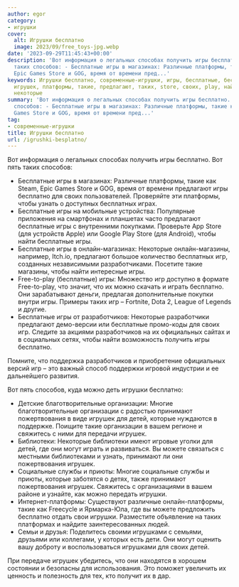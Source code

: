 ```yaml
---
author: egor
category:
- игрушки
cover:
  alt: Игрушки бесплатно
  image: 2023/09/free_toys-jpg.webp
date: '2023-09-29T11:45:43+00:00'
description: 'Вот информация о легальных способах получить игры бесплатно. Вот пять
  таких способов: - Бесплатные игры в магазинах: Различные платформы, такие как Steam,
  Epic Games Store и GOG, время от времени пред...'
keywords: Игрушки бесплатно, современные-игрушки, игры, бесплатные, бесплатно, игр,
  игрушек, платформы, такие, предлагают, таких, store, своих, play, найти, онлайн,
  некоторые
summary: 'Вот информация о легальных способах получить игры бесплатно. Вот пять таких
  способов: - Бесплатные игры в магазинах: Различные платформы, такие как Steam, Epic
  Games Store и GOG, время от времени пред...'
tag:
- современные-игрушки
title: Игрушки бесплатно
url: /igrushki-besplatno/
---
```


Вот информация о легальных способах получить игры бесплатно. Вот пять таких способов:

- Бесплатные игры в магазинах: Различные платформы, такие как Steam, Epic Games Store и GOG, время от времени предлагают игры бесплатно для своих пользователей. Проверяйте эти платформы, чтобы узнать о доступных бесплатных играх.
- Бесплатные игры на мобильные устройства: Популярные приложения на смартфонах и планшетах часто предлагают бесплатные игры с внутренними покупками. Проверьте App Store (для устройств Apple) или Google Play Store (для Android), чтобы найти бесплатные игры.
- Бесплатные игры в онлайн-магазинах: Некоторые онлайн-магазины, например, Itch.io, предлагают большое количество бесплатных игр, созданных независимыми разработчиками. Посетите такие магазины, чтобы найти интересные игры.
- Free-to-play (бесплатные) игры: Множество игр доступно в формате Free-to-play, что значит, что их можно скачать и играть бесплатно. Они зарабатывают деньги, предлагая дополнительные покупки внутри игры. Примеры таких игр – Fortnite, Dota 2, League of Legends и другие.
- Бесплатные игры от разработчиков: Некоторые разработчики предлагают демо-версии или бесплатные промо-коды для своих игр. Следите за акциями разработчиков на их официальных сайтах и в социальных сетях, чтобы найти возможность получить игры бесплатно.

Помните, что поддержка разработчиков и приобретение официальных версий игр – это важный способ поддержки игровой индустрии и ее дальнейшего развития.

Вот пять способов, куда можно деть игрушки бесплатно:

- Детские благотворительные организации: Многие благотворительные организации с радостью принимают пожертвования в виде игрушек для детей, которые нуждаются в поддержке. Поищите такие организации в вашем регионе и свяжитесь с ними для передачи игрушек.
- Библиотеки: Некоторые библиотеки имеют игровые уголки для детей, где они могут играть и развиваться. Вы можете связаться с местными библиотеками и узнать, принимают ли они пожертвования игрушек.
- Социальные службы и приюты: Многие социальные службы и приюты, которые заботятся о детях, также принимают пожертвования игрушек. Свяжитесь с организациями в вашем районе и узнайте, как можно передать игрушки.
- Интернет-платформы: Существуют различные онлайн-платформы, такие как Freecycle и Ярмарка-Юла, где вы можете предложить бесплатно отдать свои игрушки. Разместите объявление на таких платформах и найдите заинтересованных людей.
- Семьи и друзья: Поделитесь своими игрушками с семьями, друзьями или коллегами, у которых есть дети. Они могут оценить вашу доброту и воспользоваться игрушками для своих детей.

При передаче игрушек убедитесь, что они находятся в хорошем состоянии и безопасны для использования. Это поможет увеличить их ценность и полезность для тех, кто получит их в дар.